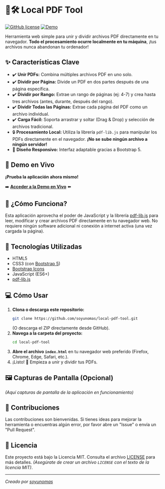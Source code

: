 # 📄🛠️ Local PDF Tool

[![GitHub license](https://img.shields.io/badge/license-MIT-blue.svg)](https://github.com/soyunomas/local-pdf-tool/blob/main/LICENSE) [![Demo](https://img.shields.io/badge/Demo-Live-brightgreen)](https://soyunomas.github.io/local-pdf-tool/index.html)

Herramienta web simple para unir y dividir archivos PDF directamente en tu navegador. **Todo el procesamiento ocurre localmente en tu máquina**, ¡tus archivos nunca abandonan tu ordenador!

## ✨ Características Clave

*   ✔️ **Unir PDFs:** Combina múltiples archivos PDF en uno solo.
*   ✔️ **Dividir por Página:** Divide un PDF en dos partes después de una página específica.
*   ✔️ **Dividir por Rango:** Extrae un rango de páginas (ej: 4-7) y crea hasta tres archivos (antes, durante, después del rango).
*   ✔️ **Dividir Todas las Páginas:** Extrae cada página del PDF como un archivo individual.
*   ✔️ **Carga Fácil:** Soporta arrastrar y soltar (Drag & Drop) y selección de archivos tradicional.
*   🔒 **Procesamiento Local:** Utiliza la librería `pdf-lib.js` para manipular los PDFs directamente en el navegador. **¡No se sube ningún archivo a ningún servidor!**
*   📱 **Diseño Responsivo:** Interfaz adaptable gracias a Bootstrap 5.

## 🚀 Demo en Vivo

**¡Prueba la aplicación ahora mismo!**

➡️ [**Acceder a la Demo en Vivo**](https://soyunomas.github.io/local-pdf-tool/index.html) ⬅️

## 🤔 ¿Cómo Funciona?

Esta aplicación aprovecha el poder de JavaScript y la librería [pdf-lib.js](https://pdf-lib.js.org/) para leer, modificar y crear archivos PDF directamente en tu navegador web. No requiere ningún software adicional ni conexión a internet activa (una vez cargada la página).

## 🚀 Tecnologías Utilizadas

*   HTML5
*   CSS3 (con [Bootstrap 5](https://getbootstrap.com/))
*   [Bootstrap Icons](https://icons.getbootstrap.com/)
*   JavaScript (ES6+)
*   [pdf-lib.js](https://pdf-lib.js.org/)

## 💻 Cómo Usar

1.  **Clona o descarga este repositorio:**
    ```bash
    git clone https://github.com/soyunomas/local-pdf-tool.git
    ```
    (O descarga el ZIP directamente desde GitHub).
2.  **Navega a la carpeta del proyecto:**
    ```bash
    cd local-pdf-tool
    ```
3.  **Abre el archivo `index.html`** en tu navegador web preferido (Firefox, Chrome, Edge, Safari, etc.).
4.  ¡Listo! 🎉 Empieza a unir y dividir tus PDFs.

## 🖼️ Capturas de Pantalla (Opcional)

*(Aquí capturas de pantalla de la aplicación en funcionamiento)*


## 🤝 Contribuciones

Las contribuciones son bienvenidas. Si tienes ideas para mejorar la herramienta o encuentras algún error, por favor abre un "Issue" o envía un "Pull Request".

## 📄 Licencia

Este proyecto está bajo la Licencia MIT. Consulta el archivo [LICENSE](https://github.com/soyunomas/local-pdf-tool/blob/main/LICENSE) para más detalles. *(Asegúrate de crear un archivo `LICENSE` con el texto de la licencia MIT)*.

---

*Creado por [soyunomas](https://github.com/soyunomas)*
